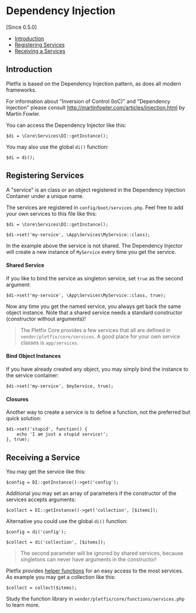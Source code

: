 # Dependency Injection

[Since 0.5.0]

- [Introduction](#introduction)
- [Registering Services](#registering)
- [Receiving a Services](#receiving)

<a name="introduction"></a>
## Introduction

Pletfix is based on the Dependency Injection pattern, as does all modern frameworks.

For information about "Inversion of Control (IoC)" and "Dependency Injection" please consult 
<http://martinfowler.com/articles/injection.html> by Martin Fowler.

You can access the Dependency Injector like this:

    $di = \Core\Services\DI::getInstance();
    
You may also use the global `di()` function:
      
    $di = di();      


<a name="registering"></a>
## Registering Services

A "service" is an class or an object registered in the Dependency Injection Container under a unique name. 

The services are registered in `config/boot/services.php`. Feel free to add your own services to this file like this:

    $di = \Core\Services\DI::getInstance();
    
    $di->set('my-service', \App\Services\MyService::class);
    
In the example above the service is not shared. The Dependency Injector will create a new instance of `MyService` every 
time you get the service. 

#### Shared Service
 
If you like to bind the service as singleton service, set `true` as the second argument:
  
    $di->set('my-service', \App\Services\MyService::class, true);

Now any time you get the named service, you always get back the same object instance.
Note that a shared service needs a standard constructor (constructor without arguments)!

> The Pletfix Core provides a few services that all are defined in `vendor/pletfix/core/services`.
> A good place for your own service classes is `app/services`.  

#### Bind Object Instances

If you have already created any object, you may simply bind the instance to the service container:

    $di->set('my-service', $myService, true);

#### Closures

Another way to create a service is to define a function, not the preferred but quick solution:

    $di->set('stupid', function() {
        echo 'I am just a stupid service!';
    }, true);


<a name="receiving"></a>
## Receiving a Service
 
You may get the service like this:
 
    $config = DI::getInstance()->get('config');
    
Additional you may set an array of parameters if the constructor of the services accepts arguments:
    
    $collect = DI::getInstance()->get('collection', [$items]);

Alternative you could use the global `di()` function:

    $config = di('config');
    
    $collect = di('collection', [$items]);
    
> The second parameter will be ignored by shared services, because singletons can never have arguments in the constructor!    
    
Pletfix provides [helper functions](helpers) for an easy access to the most services. 
As example you may get a collection like this:

    $collect = collect($items);
    
Study the function library in `vendor/pletfix/core/functions/services.php` to learn more.    
    